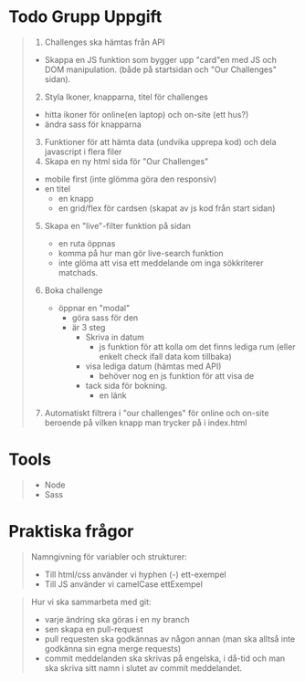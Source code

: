 # Todo Grupp Uppgift
> 1. Challenges ska hämtas från API
>   - Skappa en JS funktion som bygger upp "card"en med JS och DOM manipulation. (både på startsidan och "Our Challenges" sidan).
> 2. Styla Ikoner, knapparna, titel för challenges
>   - hitta ikoner för online(en laptop) och on-site (ett hus?)
>   - ändra sass för knapparna
> 3. Funktioner för att hämta data (undvika upprepa kod) och dela javascript i flera filer
> 4. Skapa en ny html sida för "Our Challenges"
> - mobile first (inte glömma göra den responsiv)
> - en titel
>   - en knapp
>   - en grid/flex för cardsen (skapat av js kod från start sidan)
> 5. Skapa en "live"-filter funktion på sidan
>    - en ruta öppnas
>    - komma på hur man gör live-search funktion
>    - inte glöma att visa ett meddelande om inga sökkriterer matchads.
> 6. Boka challenge
>    - öppnar en "modal"
>      - göra sass för den
>      - är 3 steg
>        - Skriva in datum
>          - js funktion för att kolla om det finns lediga rum (eller enkelt check ifall data kom tillbaka)
>        - visa lediga datum (hämtas med API)
>          - behöver nog en js funktion för att visa de
>        - tack sida för bokning.
>          - en länk
>
> 7. Automatiskt filtrera i "our challenges" för online och on-site beroende på vilken knapp man trycker på i index.html  

# Tools
> - Node
> - Sass

# Praktiska frågor
> Namngivning för variabler och strukturer:
> - Till html/css använder vi hyphen (-) ett-exempel
> - Till JS använder vi camelCase ettExempel

> Hur vi ska sammarbeta med git:
> - varje ändring ska göras i en ny branch
> - sen skapa en pull-request
> - pull requesten ska godkännas av någon annan (man ska alltså inte godkänna sin egna merge requests)
> - commit meddelanden ska skrivas på engelska, i då-tid och man ska skriva sitt namn i slutet av commit meddelandet.
